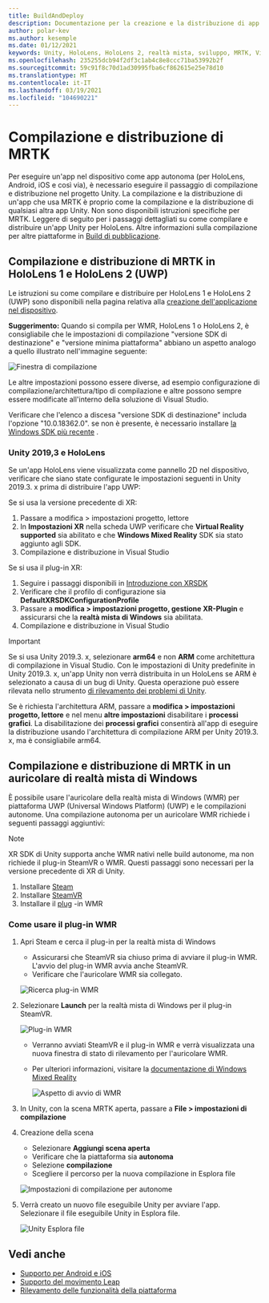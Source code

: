 ```yaml
---
title: BuildAndDeploy
description: Documentazione per la creazione e la distribuzione di app in diversi dispositivi.
author: polar-kev
ms.author: kesemple
ms.date: 01/12/2021
keywords: Unity, HoloLens, HoloLens 2, realtà mista, sviluppo, MRTK, Visual Studio, Android, IOS
ms.openlocfilehash: 235255dcb94f2df3c1ab4c8e8ccc71ba53992b2f
ms.sourcegitcommit: 59c91f8c70d1ad30995fba6cf862615e25e78d10
ms.translationtype: MT
ms.contentlocale: it-IT
ms.lasthandoff: 03/19/2021
ms.locfileid: "104690221"
---
```

# <a name="building-and-deploying-mrtk"></a>Compilazione e distribuzione di MRTK

Per eseguire un'app nel dispositivo come app autonoma (per HoloLens, Android, iOS e così via), è necessario eseguire il passaggio di compilazione e distribuzione nel progetto Unity. La compilazione e la distribuzione di un'app che usa MRTK è proprio come la compilazione e la distribuzione di qualsiasi altra app Unity. Non sono disponibili istruzioni specifiche per MRTK. Leggere di seguito per i passaggi dettagliati su come compilare e distribuire un'app Unity per HoloLens.  Altre informazioni sulla compilazione per altre piattaforme in [Build di pubblicazione](https://docs.unity3d.com/Manual/PublishingBuilds.html).

## <a name="building-and-deploying-mrtk-to-hololens-1-and-hololens-2-uwp"></a>Compilazione e distribuzione di MRTK in HoloLens 1 e HoloLens 2 (UWP)

Le istruzioni su come compilare e distribuire per HoloLens 1 e HoloLens 2 (UWP) sono disponibili nella pagina relativa alla [creazione dell'applicazione nel dispositivo](https://docs.microsoft.com/windows/mixed-reality/mrlearning-base-ch1#build-your-application-to-your-device).

**Suggerimento:** Quando si compila per WMR, HoloLens 1 o HoloLens 2, è consigliabile che le impostazioni di compilazione "versione SDK di destinazione" e "versione minima piattaforma" abbiano un aspetto analogo a quello illustrato nell'immagine seguente:

![Finestra di compilazione](../features/images/getting-started/BuildWindow.png)

Le altre impostazioni possono essere diverse, ad esempio configurazione di compilazione/architettura/tipo di compilazione e altre possono sempre essere modificate all'interno della soluzione di Visual Studio.

Verificare che l'elenco a discesa "versione SDK di destinazione" includa l'opzione "10.0.18362.0". se non è presente, è necessario installare [la Windows SDK più recente](https://developer.microsoft.com/windows/downloads/windows-10-sdk) .

### <a name="unity-20193-and-hololens"></a>Unity 2019,3 e HoloLens

Se un'app HoloLens viene visualizzata come pannello 2D nel dispositivo, verificare che siano state configurate le impostazioni seguenti in Unity 2019.3. x prima di distribuire l'app UWP:

Se si usa la versione precedente di XR:

1. Passare a modifica > impostazioni progetto, lettore
1. In **Impostazioni XR** nella scheda UWP verificare che **Virtual Reality supported** sia abilitato e che **Windows Mixed Reality** SDK sia stato aggiunto agli SDK.
1. Compilazione e distribuzione in Visual Studio

Se si usa il plug-in XR:

1. Seguire i passaggi disponibili in [Introduzione con XRSDK](../configuration/getting-started-with-mrtk-and-xrsdk.md)
1. Verificare che il profilo di configurazione sia **DefaultXRSDKConfigurationProfile**
1. Passare a **modifica > impostazioni progetto, gestione XR-Plugin** e assicurarsi che la **realtà mista di Windows** sia abilitata.
1. Compilazione e distribuzione in Visual Studio

>[!IMPORTANT]
> Se si usa Unity 2019.3. x, selezionare **arm64** e non **ARM** come architettura di compilazione in Visual Studio. Con le impostazioni di Unity predefinite in Unity 2019.3. x, un'app Unity non verrà distribuita in un HoloLens se ARM è selezionato a causa di un bug di Unity. Questa operazione può essere rilevata nello strumento [di rilevamento dei problemi di Unity](https://issuetracker.unity3d.com/issues/enabling-graphics-jobs-in-2019-dot-3-x-results-in-a-crash-or-nothing-rendering-on-hololens-2).
>
> Se è richiesta l'architettura ARM, passare a **modifica > impostazioni progetto, lettore** e nel menu **altre impostazioni** disabilitare i **processi grafici**. La disabilitazione dei **processi grafici** consentirà all'app di eseguire la distribuzione usando l'architettura di compilazione ARM per Unity 2019.3. x, ma è consigliabile arm64.

## <a name="building-and-deploying-mrtk-to-a-windows-mixed-reality-headset"></a>Compilazione e distribuzione di MRTK in un auricolare di realtà mista di Windows

È possibile usare l'auricolare della realtà mista di Windows (WMR) per piattaforma UWP (Universal Windows Platform) (UWP) e le compilazioni autonome.  Una compilazione autonoma per un auricolare WMR richiede i seguenti passaggi aggiuntivi:

> [!NOTE]
> XR SDK di Unity supporta anche WMR nativi nelle build autonome, ma non richiede il plug-in SteamVR o WMR. Questi passaggi sono necessari per la versione precedente di XR di Unity.

1. Installare [Steam](https://store.steampowered.com/about/)
1. Installare [SteamVR](https://store.steampowered.com/app/250820/SteamVR/)
1. Installare il [plug](https://store.steampowered.com/app/719950/Windows_Mixed_Reality_for_SteamVR/) -in WMR

### <a name="how-to-use-wmr-plugin"></a>Come usare il plug-in WMR

1. Apri Steam e cerca il plug-in per la realtà mista di Windows
    - Assicurarsi che SteamVR sia chiuso prima di avviare il plug-in WMR. L'avvio del plug-in WMR avvia anche SteamVR.
    - Verificare che l'auricolare WMR sia collegato.

    ![Ricerca plug-in WMR](../features/images/build-deploy/WMR/SteamSearchWMRPlugin.png)

1. Selezionare **Launch** per la realtà mista di Windows per il plug-in SteamVR.

    ![Plug-in WMR](../features/images/build-deploy/WMR/WMRPlugin.png)

    - Verranno avviati SteamVR e il plug-in WMR e verrà visualizzata una nuova finestra di stato di rilevamento per l'auricolare WMR.
    - Per ulteriori informazioni, visitare la [documentazione di Windows Mixed Reality](https://support.microsoft.com/help/4053622/windows-10-play-steamvr-games-in-windows-mixed-reality)

        ![Aspetto di avvio di WMR](../features/images/build-deploy/WMR/WMRPluginActive.png)

1. In Unity, con la scena MRTK aperta, passare a **File > impostazioni di compilazione**

1. Creazione della scena
    - Selezionare **Aggiungi scena aperta**
    - Verificare che la piattaforma sia **autonoma**
    - Selezione **compilazione**
    - Scegliere il percorso per la nuova compilazione in Esplora file

    ![Impostazioni di compilazione per autonome](../features/images/build-deploy/WMR/BuildSettingsStandaloneUnity.png)

1. Verrà creato un nuovo file eseguibile Unity per avviare l'app. Selezionare il file eseguibile Unity in Esplora file.

    ![Unity Esplora file](../features/images/build-deploy/WMR/FileExplorerUnityExe.png)

## <a name="see-also"></a>Vedi anche

- [Supporto per Android e iOS](../features/cross-platform/using-ar-foundation.md)
- [Supporto del movimento Leap](../features/cross-platform/leap-motion-mrtk.md)
- [Rilevamento delle funzionalità della piattaforma](../features/cross-platform/detecting-platform-capabilities.md)
